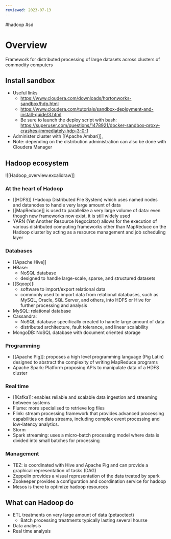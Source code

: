 ```yaml
---
reviewed: 2023-07-13
---
```


#hadoop #sd

# Overview

Framework for distributed processing of large datasets across clusters of commodity computers

## Install sandbox

- Useful links
  - https://www.cloudera.com/downloads/hortonworks-sandbox/hdp.html
  - https://www.cloudera.com/tutorials/sandbox-deployment-and-install-guide/3.html
  - Be sure to launch the deploy script with bash: https://superuser.com/questions/1478921/docker-sandbox-proxy-crashes-immediately-hdp-3-0-1
- Administer cluster with [[Apache Ambari]],
- Note: depending on the distribution administration can also be done with Cloudera Manager

## Hadoop ecosystem

![[Hadoop_overview.excalidraw]]

### At the heart of Hadoop

- [[HDFS]] (Hadoop Distributed File System) which uses named nodes and datanodes to handle very large amount of data
- [[MapReduce]] is used to parallelize a very large volume of data: even though new frameworks now exist, it is still widely used
- YARN (Yet Another Resource Negociator) allows for the execution of various distributed computing frameworks other than MapReduce on the Hadoop cluster by acting as a resource management and job scheduling layer

### Databases

- [[Apache Hive]]
- HBase:
  - NoSQL database
  - designed to handle large-scale, sparse, and structured datasets
- [[Sqoop]]:
  - software to import/export relational data
  - commonly used to import data from relational databases, such as MySQL, Oracle, SQL Server, and others, into HDFS or Hive for further processing and analysis
- MySQL: relational database
- Cassandra:
  - NoSQL database specifically created to handle large amount of data
  - distributed architecture, fault tolerance, and linear scalability
- MongoDB: NoSQL database with document oriented storage

### Programming

- [[Apache Pig]]: proposes a high level programming language (Pig Latin) designed to abstract the complexity of writing MapReduce programs
- Apache Spark: Platform proposing APIs to manipulate data of a HDFS cluster

### Real time

- [[Kafka]]: enables reliable and scalable data ingestion and streaming between systems
- Flume: more specialised to retrieve log files
- Flink: stream processing framework that provides advanced processing capabilities on data streams, including complex event processing and low-latency analytics.
- Storm
- Spark streaming: uses a micro-batch processing model where data is divided into small batches for processing

### Management

- TEZ: is coordinated with Hive and Apache Pig and can provide a graphical representation of tasks (DAG)
- Zeppelin provides a visual representation of the data treated by spark
- Zookeeper provides a configuration and coordination service for hadoop
- Mesos is there to optimize hadoop resources

## What can Hadoop do

- ETL treatments on very large amount of data (petaoctect)
  - Batch processing treatments typically lasting several hourse
- Data analysis
- Real time analysis
